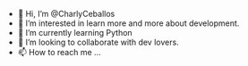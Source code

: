 - 👋 Hi, I’m @CharlyCeballos
- 👀 I’m interested in learn more and more about development.
- 🌱 I’m currently learning Python
- 💞️ I’m looking to collaborate with dev lovers.
- 📫 How to reach me ...

<!---
CharlyCeballos/CharlyCeballos is a ✨ special ✨ repository because its `README.md` (this file) appears on your GitHub profile.
You can click the Preview link to take a look at your changes.
--->
